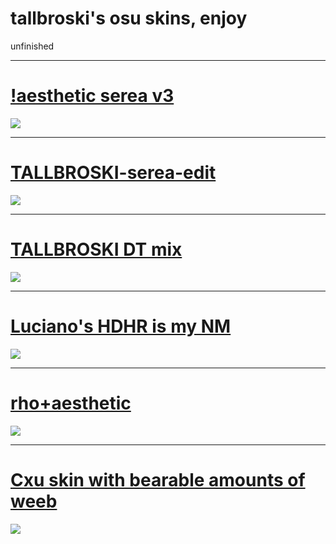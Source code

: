 # tallbroski's osu skins, enjoy
unfinished

***

# [!aesthetic serea v3](https://tallbroski.s-ul.eu/9SN5ASz7)
![](https://cdn.discordapp.com/attachments/1052006692440772630/1076555033216294952/screenshot144.jpg)

***

# [TALLBROSKI-serea-edit](https://tallbroski.s-ul.eu/iaG1DGuu)
![](https://cdn.discordapp.com/attachments/724486935137091636/1035763292372746270/screenshot206.jpg)

***

# [TALLBROSKI DT mix](https://tallbroski.s-ul.eu/arc6qFNs)
![](https://cdn.discordapp.com/attachments/724486935137091636/1035764317846515762/screenshot209.jpg)

***

# [Luciano's HDHR is my NM](https://github.com/rudjx3/skins/raw/main/luciano/Luciano%20HDHR.osk)
![](https://cdn.discordapp.com/attachments/724486935137091636/1045509047002087505/screenshot228.jpg)

***

# [rho+aesthetic](https://b.catgirlsare.sexy/-7ri5M8k.osk)
![](https://media.discordapp.net/attachments/724486935137091636/1045511382805790830/screenshot229.jpg?width=1663&height=935)


***

# [Cxu skin with bearable amounts of weeb](https://tallbroski.s-ul.eu/SZuyvq6W)
![](https://cdn.discordapp.com/attachments/1052006692440772630/1052437300992282644/screenshot131.jpg)
